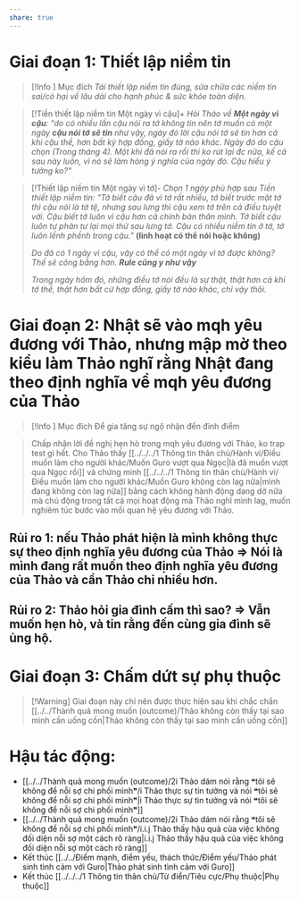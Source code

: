 ```yaml
---
share: true
---
```

# Giai đoạn 1: Thiết lập niềm tin
> [!Info ] Mục đích
> *Tái thiết lập niềm tin đúng, sửa chữa các niềm tin sai/có hại về lâu dài cho hạnh phúc & sức khỏe toàn diện.*

> [!Tiền thiết lập niềm tin Một ngày vì cậu]+ 
> *Hỏi Thảo về **Một ngày vì cậu**: "do có nhiều lần cậu nói ra tớ không tin nên tớ muốn có một ngày **cậu nói tớ sẽ tin** như vậy, ngày đó lời cậu nói tớ sẽ tin hơn cả khi cậu thề, hơn bất kỳ hợp đồng, giấy tờ nào khác. Ngày đó do cậu chọn (Trong tháng 4). Một khi đã nói ra rồi thì ko rút lại đc nữa, kể cả sau này luôn, vì nó sẽ làm hỏng ý nghĩa của ngày đó. Cậu hiểu ý tưởng ko?"*

> [!Thiết lập niềm tin Một ngày vì tớ]-
> *Chọn 1 ngày phù hợp sau Tiền thiết lập niềm tin: "Tớ biết cậu đã vì tớ rất nhiều, tớ biết trước mặt tớ thì cậu nói là tớ tệ, nhưng sau lưng thì cậu xem tớ trên cả điều tuyệt vời. Cậu biết tớ luôn vì cậu hơn cả chính bản thân mình. Tớ biết cậu luôn tự phản tư lại mọi thứ sau lưng tớ. Cậu có nhiều niềm tin ở tớ, tớ luôn lềnh phềnh trong cậu."*
> **(linh hoạt có thể nói hoặc không)**
> 
> *Do đã có 1 ngày vì cậu, vậy có thể có một ngày vì tớ được không? Thế sẽ công bằng hơn. **Rule cũng y như vậy***
> 
> *Trong ngày hôm đó, những điều tớ nói đều là sự thật, thật hơn cả khi tớ thề, thật hơn bất cứ hợp đồng, giấy tờ nào khác, chỉ vậy thôi.*

# Giai đoạn 2: Nhật sẽ vào mqh yêu đương với Thảo, nhưng mập mờ theo kiểu làm Thảo nghĩ rằng Nhật đang theo định nghĩa về mqh yêu đương của Thảo

> [!Info ] Mục đích
> Để gia tăng sự ngộ nhận đến đỉnh điểm

> Chấp nhận lời đề nghị hẹn hò trong mqh yêu đương với Thảo, ko trap test gì hết. Cho Thảo thấy [[../../../1 Thông tin thân chủ/Hành vi/Điều muốn làm cho người khác/Muốn Guro vượt qua Ngọc|là đã muốn vượt qua Ngọc rồi]] và chứng minh [[../../../1 Thông tin thân chủ/Hành vi/Điều muốn làm cho người khác/Muốn Guro không còn lag nữa|mình đang không còn lag nữa]] bằng cách không hành động dang dở nữa mà chủ động trong tất cả mọi hoạt động mà Thảo nghĩ mình lag, muốn nghiêm túc bước vào mối quan hệ yêu đương với Thảo.

## Rủi ro 1: nếu Thảo phát hiện là mình không thực sự theo định nghĩa yêu đương của Thảo => Nói là mình đang rất muốn theo định nghĩa yêu đương của Thảo và cần Thảo chỉ nhiều hơn.
## Rủi ro 2: Thảo hỏi gia đình cấm thì sao? => Vẫn muốn hẹn hò, và tin rằng đến cùng gia đình sẽ ủng hộ.


# Giai đoạn 3: Chấm dứt sự phụ thuộc
> [!Warning] Giai đoạn này chỉ nên được thực hiện sau khi chắc chắn [[../../Thành quả mong muốn (outcome)/Thảo không còn thấy tại sao mình cần uống cồn|Thảo không còn thấy tại sao mình cần uống cồn]]

# Hậu tác động: 
- [[../../Thành quả mong muốn (outcome)/2i Thảo dám nói rằng ❝tôi sẽ không để nỗi sợ chi phối mình❞/i Thảo thực sự tin tưởng và nói ❝tôi sẽ không để nỗi sợ chi phối mình❞|i Thảo thực sự tin tưởng và nói ❝tôi sẽ không để nỗi sợ chi phối mình❞]] 
- [[../../Thành quả mong muốn (outcome)/2i Thảo dám nói rằng ❝tôi sẽ không để nỗi sợ chi phối mình❞/i.i.j Thảo thấy hậu quả của việc không đối diện nỗi sợ một cách rõ ràng|i.i.j Thảo thấy hậu quả của việc không đối diện nỗi sợ một cách rõ ràng]]
- Kết thúc [[../../Điểm mạnh, điểm yếu, thách thức/Điểm yếu/Thảo phát sinh tình cảm với Guro|Thảo phát sinh tình cảm với Guro]]
- Kết thúc [[../../../1 Thông tin thân chủ/Từ điển/Tiêu cực/Phụ thuộc|Phụ thuộc]]